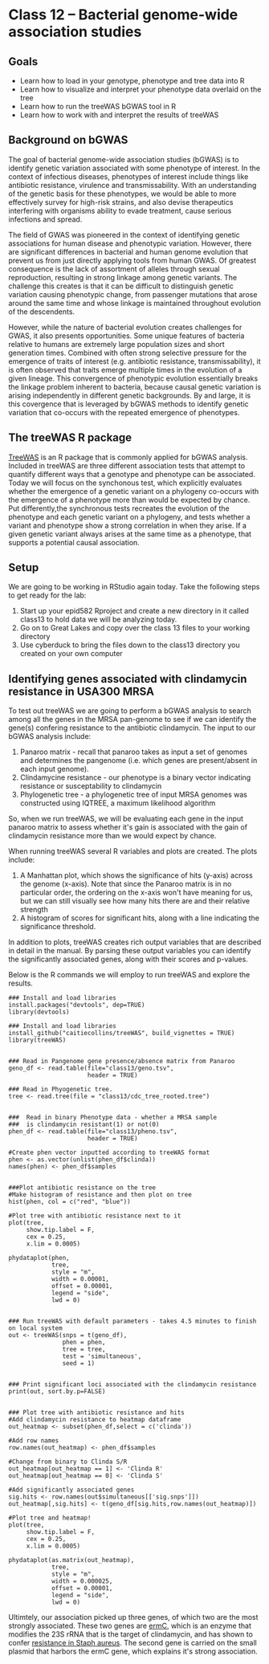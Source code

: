 Class 12 – Bacterial genome-wide association studies
====================================================

Goals
----
- Learn how to load in your genotype, phenotype and tree data into R
- Learn how to visualize and interpret your phenotype data overlaid on the tree
- Learn how to run the treeWAS bGWAS tool in R
- Learn how to work with and interpret the results of treeWAS

Background on bGWAS
-------------------
The goal of bacterial genome-wide association studies (bGWAS) is to identify genetic variation associated with some phenotype of interest. In the context of infectious diseases, phenotypes of interest include things like antibiotic resistance, virulence and transmissability. With an understanding of the genetic basis for these phenotypes, we would be able to more effectively survey for high-risk strains, and also devise therapeutics interfering with organisms ability to evade treatment, cause serious infections and spread.

The field of GWAS was pioneered in the context of identifying genetic associations for human disease and phenotypic variation. However, there are significant differences in bacterial and human genome evolution that prevent us from just directly applying tools from human GWAS. Of greatest consequence is the lack of assortment of alleles through sexual reproduction, resulting in strong linkage among genetic variants. The challenge this creates is that it can be difficult to distinguish genetic variation causing phenotypic change, from passenger mutations that arose around the same time and whose linkage is maintained throughout evolution of the descendents.

However, while the nature of bacterial evolution creates challenges for GWAS, it also presents opportunities. Some unique features of bacteria relative to humans are extremely large population sizes and short generation times. Combined with often strong selective pressure for the emergence of traits of interest (e.g. antibiotic resistance, transmissability), it is often observed that traits emerge multiple times in the evolution of a given lineage. This convergence of phenotypic evolution essentially breaks the linkage problem inherent to bacteria, because causal genetic variation is arising independently in different genetic backgrounds. By and large, it is this covergence that is leveraged by bGWAS methods to identify genetic variation that co-occurs with the repeated emergence of phenotypes. 

The treeWAS R package
---------------------
[TreeWAS](https://github.com/caitiecollins/treeWAS) is an R package that is commonly applied for bGWAS analysis. Included in treeWAS are three different association tests that attempt to quantify different ways that a genotype and phenotype can be associated. Today we will focus on the synchonous test, which explicitly evaluates whether the emergence of a genetic variant on a phylogeny co-occurs with the emergence of a phenotype more than would be expected by chance. Put differently,the synchronous tests recreates the evolution of the phenotype and each genetic variant on a phylogeny, and tests whether a variant and phenotype show a strong correlation in when they arise. If a given genetic variant always arises at the same time as a phenotype, that supports a potential causal association.

Setup
-----
We are going to be working in RStudio again today. Take the following steps to get ready for the lab:

1. Start up your epid582 Rproject and create a new directory in it called class13 to hold data we will be analyzing today. 
2. Go on to Great Lakes and copy over the class 13 files to your working directory
3. Use cyberduck to bring the files down to the class13 directory you created on your own computer

Identifying genes associated with clindamycin resistance in USA300 MRSA
-----------------------------------------------------------------------
To test out treeWAS we are going to perform a bGWAS analysis to search among all the genes in the MRSA pan-genome to see if we can identify the gene(s) confering resistance to the antibiotic clindamycin. The input to our bGWAS analysis include:

1) Panaroo matrix - recall that panaroo takes as input a set of genomes and determines the pangenome (i.e. which genes are present/absent in each input genome). 
2) Clindamycine resistance - our phenotype is a binary vector indicating resistance or susceptability to clindamycin
3) Phylogenetic tree - a phylogenetic tree of input MRSA genomes was constructed using IQTREE, a maximum likelihood algorithm

So, when we run treeWAS, we will be evaluating each gene in the input panaroo matrix to assess whether it's gain is associated with the gain of clindamycin resistance more than we would expect by chance.

When running treeWAS several R variables and plots are created. The plots include:
1. A Manhattan plot, which shows the significance of hits (y-axis) across the genome (x-axis). Note that since the Panaroo matrix is in no particular order, the ordering on the x-axis won't have meaning for us, but we can still visually see how many hits there are and their relative strength
2. A histogram of scores for significant hits, along with a line indicating the significance threshold. 

In addition to plots, treeWAS creates rich output variables that are described in detail in the manual. By parsing these output variables you can identify the significantly associated genes, along with their scores and p-values.

Below is the R commands we will employ to run treeWAS and explore the results.

```
### Install and load libraries
install.packages("devtools", dep=TRUE)
library(devtools)

### Install and load libraries
install_github("caitiecollins/treeWAS", build_vignettes = TRUE)
library(treeWAS)


### Read in Pangenome gene presence/absence matrix from Panaroo
geno_df <- read.table(file="class13/geno.tsv", 
                      header = TRUE)

### Read in Phyogenetic tree.
tree <- read.tree(file = "class13/cdc_tree_rooted.tree")


###  Read in binary Phenotype data - whether a MRSA sample 
###  is clindamycin resistant(1) or not(0)
phen_df <- read.table(file="class13/pheno.tsv", 
                      header = TRUE)

#Create phen vector inputted according to treeWAS format
phen <- as.vector(unlist(phen_df$clinda))
names(phen) <- phen_df$samples


###Plot antibiotic resistance on the tree
#Make histogram of resistance and then plot on tree
hist(phen, col = c("red", "blue"))

#Plot tree with antibiotic resistance next to it
plot(tree,
     show.tip.label = F,
     cex = 0.25,
     x.lim = 0.0005)

phydataplot(phen,
            tree,
            style = "m",
            width = 0.00001,
            offset = 0.00001,
            legend = "side",
            lwd = 0)


### Run treeWAS with default parameters - takes 4.5 minutes to finish on local system
out <- treeWAS(snps = t(geno_df), 
               phen = phen, 
               tree = tree, 
               test = 'simultaneous',
               seed = 1)


### Print significant loci associated with the clindamycin resistance
print(out, sort.by.p=FALSE) 


### Plot tree with antibiotic resistance and hits
#Add clindamycin resistance to heatmap dataframe
out_heatmap <- subset(phen_df,select = c('clinda'))

#Add row names
row.names(out_heatmap) <- phen_df$samples 

#Change from binary to Clinda S/R
out_heatmap[out_heatmap == 1] <- 'Clinda R'
out_heatmap[out_heatmap == 0] <- 'Clinda S'

#Add significantly associated genes
sig.hits <- row.names(out$simultaneous[['sig.snps']])
out_heatmap[,sig.hits] <- t(geno_df[sig.hits,row.names(out_heatmap)])

#Plot tree and heatmap!
plot(tree,
     show.tip.label = F,
     cex = 0.25,
     x.lim = 0.0005)

phydataplot(as.matrix(out_heatmap),
            tree,
            style = "m",
            width = 0.000025,
            offset = 0.00001,
            legend = "side",
            lwd = 0)
```


Ultimtely, our association picked up three genes, of which two are the most strongly associated. These two genes are [ermC](https://www.uniprot.org/uniprot/P13978), which is an enzyme that modifies the 23S rRNA that is the target of clindamycin, and has shown to confer [resistance in Staph aureus](https://www.ncbi.nlm.nih.gov/pmc/articles/PMC4411429/). The second gene is carried on the small plasmid that harbors the ermC gene, which explains it's strong association.
